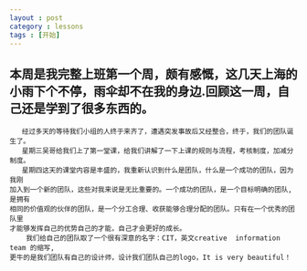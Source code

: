 ```yaml
---
layout : post
category : lessons
tags : [开始]
---
```


##    本周是我完整上班第一个周，颇有感慨，这几天上海的小雨下个不停，雨伞却不在我的身边.回顾这一周，自己还是学到了很多东西的。    
       经过多天的等待我们小组的人终于来齐了，遭遇突发事故后又经整合，终于，我们的团队诞生了。              
       星期三吴哥给我们上了第一堂课，给我们讲解了一下上课的规则与流程，考核制度，加减分制度。        
       星期四这天的课堂内容是丰盛的，我重新认识到什么是团队，什么是一个成功的团队，因为我刚     
    加入到一个新的团队，这些对我来说是无比重要的。一个成功的团队，是一个目标明确的团队,是拥有      
    相同的价值观的伙伴的团队，是一个分工合理、收获能够合理分配的团队。只有在一个优秀的团队里       
    才能够发挥自己的优势自己的才能，自己才会更好的成长。    
        我们给自己的团队取了一个很有深意的名字：CIT，英文creative  information  team 的缩写,   
    更牛的是我们团队有自己的设计师，设计我们团队自己的logo，It is very beautiful！   
     


